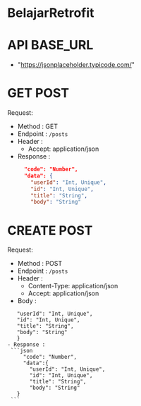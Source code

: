 # BelajarRetrofit


# API BASE_URL  
 - "https://jsonplaceholder.typicode.com/"
 
# GET POST
 Request:
- Method : GET 
- Endpoint : `/posts`
- Header :
    - Accept: application/json
- Response :
  ```json
    "code": "Number",
    "data": {
      "userId": "Int, Unique",
      "id": "Int, Unique",
      "title": "String",
      "body": "String"
  ```
  
# CREATE POST  
  Request:
  - Method : POST
  - Endpoint : `/posts`
  - Header : 
    - Content-Type: application/json
    - Accept: application/json
  - Body :
   ```json{
      "userId": "Int, Unique",
      "id": "Int, Unique",
      "title": "String",
      "body": "String"
      }
  - Response :
    ```json
        "code": "Number",
        "data":{
          "userId": "Int, Unique",
          "id": "Int, Unique",
          "title": "String",
          "body": "String"
      }
    ```


